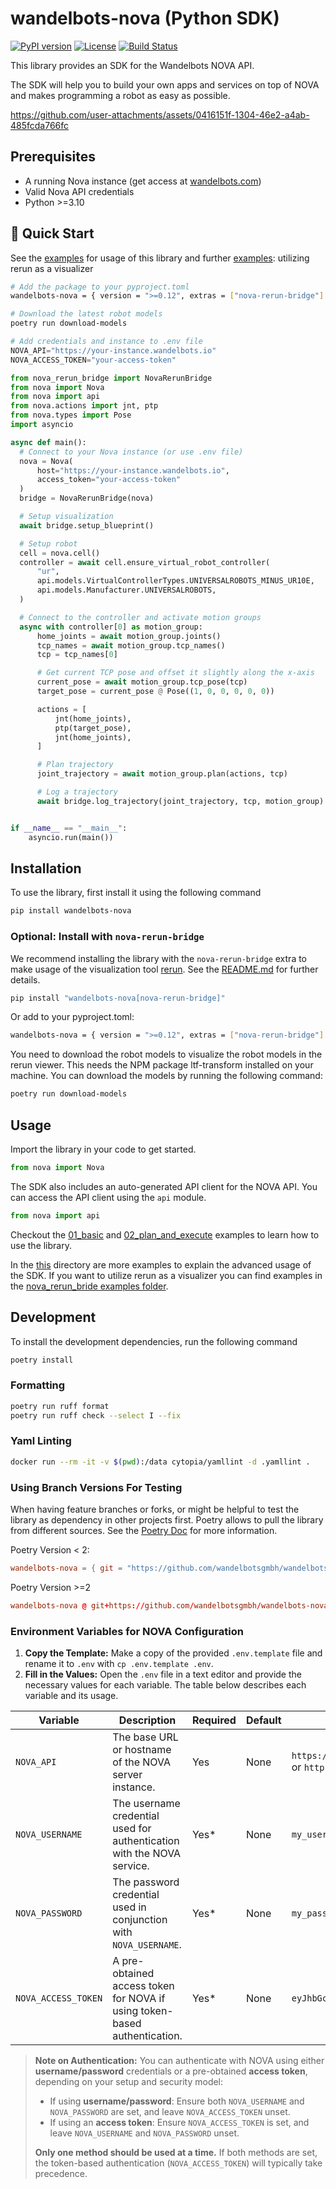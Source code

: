 # wandelbots-nova (Python SDK)

[![PyPI version](https://badge.fury.io/py/wandelbots-nova.svg)](https://badge.fury.io/py/wandelbots-nova)
[![License](https://img.shields.io/github/license/wandelbotsgmbh/wandelbots-nova.svg)](https://github.com/wandelbotsgmbh/wandelbots-nova/blob/main/LICENSE)
[![Build Status](https://github.com/wandelbotsgmbh/wandelbots-nova/actions/workflows/release.yaml/badge.svg)](https://github.com/wandelbotsgmbh/wandelbots-nova/actions/workflows/release.yaml)

This library provides an SDK for the Wandelbots NOVA API.

The SDK will help you to build your own apps and services on top of NOVA and makes programming a robot as easy as possible.

https://github.com/user-attachments/assets/0416151f-1304-46e2-a4ab-485fcda766fc

## Prerequisites

- A running Nova instance (get access at [wandelbots.com](https://www.wandelbots.com/))
- Valid Nova API credentials
- Python >=3.10

## 🚀 Quick Start

See the [examples](https://github.com/wandelbotsgmbh/wandelbots-nova/tree/main/examples) for usage of this library and further [examples](https://github.com/wandelbotsgmbh/wandelbots-nova/tree/main/nova_rerun_bridge/examples): utilizing rerun as a visualizer

```bash
# Add the package to your pyproject.toml
wandelbots-nova = { version = ">=0.12", extras = ["nova-rerun-bridge"] }
```

```bash
# Download the latest robot models
poetry run download-models
```

```python
# Add credentials and instance to .env file
NOVA_API="https://your-instance.wandelbots.io"
NOVA_ACCESS_TOKEN="your-access-token"
```

```python
from nova_rerun_bridge import NovaRerunBridge
from nova import Nova
from nova import api
from nova.actions import jnt, ptp
from nova.types import Pose
import asyncio

async def main():
  # Connect to your Nova instance (or use .env file)
  nova = Nova(
      host="https://your-instance.wandelbots.io",
      access_token="your-access-token"
  )
  bridge = NovaRerunBridge(nova)

  # Setup visualization
  await bridge.setup_blueprint()

  # Setup robot
  cell = nova.cell()
  controller = await cell.ensure_virtual_robot_controller(
      "ur",
      api.models.VirtualControllerTypes.UNIVERSALROBOTS_MINUS_UR10E,
      api.models.Manufacturer.UNIVERSALROBOTS,
  )

  # Connect to the controller and activate motion groups
  async with controller[0] as motion_group:
      home_joints = await motion_group.joints()
      tcp_names = await motion_group.tcp_names()
      tcp = tcp_names[0]

      # Get current TCP pose and offset it slightly along the x-axis
      current_pose = await motion_group.tcp_pose(tcp)
      target_pose = current_pose @ Pose((1, 0, 0, 0, 0, 0))

      actions = [
          jnt(home_joints),
          ptp(target_pose),
          jnt(home_joints),
      ]

      # Plan trajectory
      joint_trajectory = await motion_group.plan(actions, tcp)

      # Log a trajectory
      await bridge.log_trajectory(joint_trajectory, tcp, motion_group)


if __name__ == "__main__":
    asyncio.run(main())
```

## Installation

To use the library, first install it using the following command

```bash
pip install wandelbots-nova
```

### Optional: Install with `nova-rerun-bridge`

We recommend installing the library with the `nova-rerun-bridge` extra to make usage of the visualization tool [rerun](https://rerun.io/).
See the [README.md](nova_rerun_bridge/README.md) for further details.

```bash
pip install "wandelbots-nova[nova-rerun-bridge]"
```

Or add to your pyproject.toml:

```bash
wandelbots-nova = { version = ">=0.12", extras = ["nova-rerun-bridge"] }
```

You need to download the robot models to visualize the robot models in the rerun viewer. This needs the NPM package ltf-transform installed on your machine.
You can download the models by running the following command:

```bash
poetry run download-models
```

## Usage

Import the library in your code to get started.

```python
from nova import Nova
```

The SDK also includes an auto-generated API client for the NOVA API. You can access the API client using the `api` module.

```python
from nova import api
```

Checkout the [01_basic](https://github.com/wandelbotsgmbh/wandelbots-nova/tree/main/examples/01_basic.py) and [02_plan_and_execute](https://github.com/wandelbotsgmbh/wandelbots-nova/tree/main/examples/02_plan_and_execute.py) examples to learn how to use the library.

In the [this](https://github.com/wandelbotsgmbh/wandelbots-nova/tree/main/examples) directory are more examples to explain the advanced usage of the SDK.
If you want to utilize rerun as a visualizer you can find examples in the [nova_rerun_bride examples folder](https://github.com/wandelbotsgmbh/wandelbots-nova/tree/main/nova_rerun_bridge/examples).

## Development

To install the development dependencies, run the following command

```bash
poetry install
```

### Formatting

```bash
poetry run ruff format
poetry run ruff check --select I --fix
```

### Yaml Linting

```bash
docker run --rm -it -v $(pwd):/data cytopia/yamllint -d .yamllint .
```

### Using Branch Versions For Testing

When having feature branches or forks, or might be helpful to test the library as dependency in other projects first.
Poetry allows to pull the library from different sources. See the [Poetry Doc](https://python-poetry.org/docs/dependency-specification/#git-rev-project) for more information.

Poetry Version < 2:

```toml
wandelbots-nova = { git = "https://github.com/wandelbotsgmbh/wandelbots-nova.git", branch = "fix/http-prefix" }
```

Poetry Version >=2

```toml
wandelbots-nova @ git+https://github.com/wandelbotsgmbh/wandelbots-nova.git@fix/http-prefix
```

### Environment Variables for NOVA Configuration

1. **Copy the Template:** Make a copy of the provided `.env.template` file and rename it to `.env` with `cp .env.template .env`.
2. **Fill in the Values:** Open the `.env` file in a text editor and provide the necessary values for each variable. The table below describes each variable and its usage.

| Variable            | Description                                                               | Required | Default | Example                                          |
| ------------------- | ------------------------------------------------------------------------- | -------- | ------- | ------------------------------------------------ |
| `NOVA_API`          | The base URL or hostname of the NOVA server instance.                     | Yes      | None    | `https://nova.example.com` or `http://172.0.0.1` |
| `NOVA_USERNAME`     | The username credential used for authentication with the NOVA service.    | Yes\*    | None    | `my_username`                                    |
| `NOVA_PASSWORD`     | The password credential used in conjunction with `NOVA_USERNAME`.         | Yes\*    | None    | `my_password`                                    |
| `NOVA_ACCESS_TOKEN` | A pre-obtained access token for NOVA if using token-based authentication. | Yes\*    | None    | `eyJhbGciOi...`                                  |

> **Note on Authentication:**
> You can authenticate with NOVA using either **username/password** credentials or a pre-obtained **access token**, depending on your setup and security model:
>
> - If using **username/password**: Ensure both `NOVA_USERNAME` and `NOVA_PASSWORD` are set, and leave `NOVA_ACCESS_TOKEN` unset.
> - If using an **access token**: Ensure `NOVA_ACCESS_TOKEN` is set, and leave `NOVA_USERNAME` and `NOVA_PASSWORD` unset.
>
> **Only one method should be used at a time.** If both methods are set, the token-based authentication (`NOVA_ACCESS_TOKEN`) will typically take precedence.
